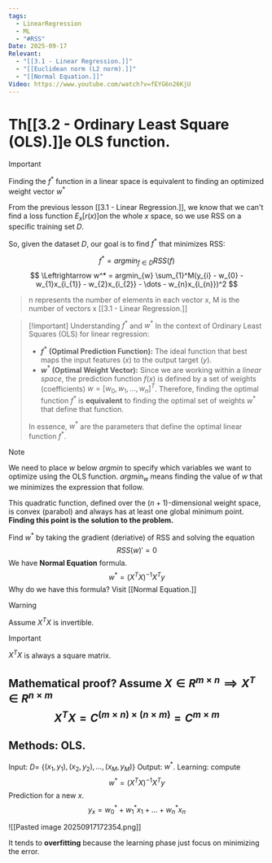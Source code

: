 ```yaml
---
tags:
  - LinearRegression
  - ML
  - "#RSS"
Date: 2025-09-17
Relevant:
  - "[[3.1 - Linear Regression.]]"
  - "[[Euclidean norm (L2 norm).]]"
  - "[[Normal Equation.]]"
Video: https://www.youtube.com/watch?v=fEYG6n26KjU
---
```

# Th[[3.2 - Ordinary Least Square (OLS).]]e OLS function.

>[!important]
>Finding the $f^*$ function in a linear space is equivalent to finding an optimized weight vector $w^*$ 

From the previous lesson [[3.1 - Linear Regression.]], we know that we can't find a loss function $E_{x}[r(x)]$on the whole $x$ space, so we use RSS on a specific training set $D$.

So, given the dataset $D$, our goal is to find $f^*$ that minimizes RSS:

$$
f^* = argmin_{f \in D}RSS(f)
$$
$$
\Leftrightarrow w^* = argmin_{w} \sum_{1}^M(y_{i} - w_{0} - w_{1}x_{i_{1}} - w_{2}x_{i_{2}} - \dots - w_{n}x_{i_{n}})^2
$$

>n represents the number of elements in each vector x, M is the number of vectors x [[3.1 - Linear Regression.]]

>[!important] Understanding $f^*$ and $w^*$
>In the context of Ordinary Least Squares (OLS) for linear regression:
>
>*   **$f^*$ (Optimal Prediction Function):** The ideal function that best maps the input features ($x$) to the output target ($y$).
>*   **$w^*$ (Optimal Weight Vector):** Since we are working within a *linear space*, the prediction function $f(x)$ is defined by a set of weights (coefficients) $w = [w_0, w_1, \dots, w_n]^T$. Therefore, finding the optimal function $f^*$ is **equivalent** to finding the optimal set of weights $w^*$ that define that function.
>
>In essence, $w^*$ are the parameters that define the optimal linear function $f^*$.

>[!note] 
>We need to place $w$ below *argmin* to specify which variables we want to optimize using the OLS function.
>$argmin_{w}$ means finding the value of $w$ that we minimizes the expression that follow.

This quadratic function, defined over the $(n+1)$-dimensional weight space, is convex (parabol) and always has at least one global minimum point. **Finding this point is the solution to the problem.**

Find $w^*$ by taking the gradient (deriative) of RSS and solving the equation
$$
RSS(w)' = 0
$$
We have **Normal Equation** formula.
$$
w^* = (X^TX)^{-1}X^Ty
$$
Why do we have this formula? Visit [[Normal Equation.]]

>[!warning]
>Assume $X^TX$ is invertible.

>[!important]
>$X^TX$ is always a square matrix.

Mathematical proof? Assume $X \in R^{m\times n} \implies X^T \in R^{n \times m}$
$$
X^TX = C^{(m \times n) \times (n \times m)} = C^{m \times m}
$$
---
## Methods: OLS.

Input: $D =$ {$(x_{1}, y_{1}), (x_{2}, y_{2}), \dots, (x_{M}, y_{M})$} 
Output: $w^*$.
Learning: compute
$$
w^* = (X^TX)^{-1}X^Ty
$$
Prediction for a new $x$.
$$
y_{x} = w^*_{0} + w^*_{1}x_{1} +\dots+w^*_{n}x_{n}
$$

![[Pasted image 20250917172354.png]]

It tends to **overfitting** because the learning phase just focus on minimizing the error.